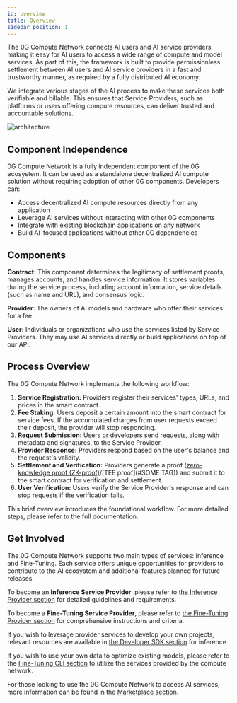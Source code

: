 ```yaml
---
id: overview
title: Overview
sidebar_position: 1
---
```


The 0G Compute Network connects AI users and AI service providers, making it easy for AI users to access a wide range of compute and model services. As part of this, the framework is built to provide permissionless settlement between AI users and AI service providers in a fast and trustworthy manner, as required by a fully distributed AI economy.

We integrate various stages of the AI process to make these services both verifiable and billable. This ensures that Service Providers, such as platforms or users offering compute resources, can deliver trusted and accountable solutions.

![architecture](/img/compute-network-architecture.png)

## Component Independence

0G Compute Network is a fully independent component of the 0G ecosystem. It can be used as a standalone decentralized AI compute solution without requiring adoption of other 0G components. Developers can:

- Access decentralized AI compute resources directly from any application
- Leverage AI services without interacting with other 0G components
- Integrate with existing blockchain applications on any network
- Build AI-focused applications without other 0G dependencies

## Components

**Contract:** This component determines the legitimacy of settlement proofs, manages accounts, and handles service information. It stores variables during the service process, including account information, service details (such as name and URL), and consensus logic.

**Provider:** The owners of AI models and hardware who offer their services for a fee.

**User:** Individuals or organizations who use the services listed by Service Providers. They may use AI services directly or build applications on top of our API.

## Process Overview

The 0G Compute Network implements the following workflow:

1. **Service Registration:** Providers register their services' types, URLs, and prices in the smart contract.
2. **Fee Staking:** Users deposit a certain amount into the smart contract for service fees. If the accumulated charges from user requests exceed their deposit, the provider will stop responding.
3. **Request Submission:** Users or developers send requests, along with metadata and signatures, to the Service Provider.
4. **Provider Response:** Providers respond based on the user's balance and the request's validity.
5. **Settlement and Verification:** Providers generate a proof ([zero-knowledge proof (ZK-proof)](https://github.com/0glabs/0g-zk-settlement-server?tab=readme-ov-file)/[TEE proof](#SOME TAG)) and submit it to the smart contract for verification and settlement.
6. **User Verification:** Users verify the Service Provider's response and can stop requests if the verification fails.

This brief overview introduces the foundational workflow. For more detailed steps, please refer to the full documentation.

## Get Involved

The 0G Compute Network supports two main types of services: Inference and Fine-Tuning. Each service offers unique opportunities for providers to contribute to the AI ecosystem and additional features planned for future releases.

To become an **Inference Service Provider**, please refer to [the Inference Provider section](./inference-provider.md) for detailed guidelines and requirements.

To become a **Fine-Tuning Service Provider**, please refer to [the Fine-Tuning Provider section](./fine-tuning-provider.md) for comprehensive instructions and criteria.

If you wish to leverage provider services to develop your own projects, relevant resources are available in [the Developer SDK section](./sdk) for inference.

If you wish to use your own data to optimize existing models, please refer to the [Fine-Tuning CLI section](./cli.md) to utilize the services provided by the compute network.

For those looking to use the 0G Compute Network to access AI services, more information can be found in [the Marketplace section](../marketplace.md).